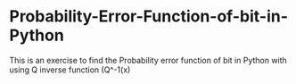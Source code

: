 # Probability-Error-Function-of-bit-in-Python
This is an exercise to find the Probability error function of bit in Python with using Q inverse function (Q^-1(x) 
